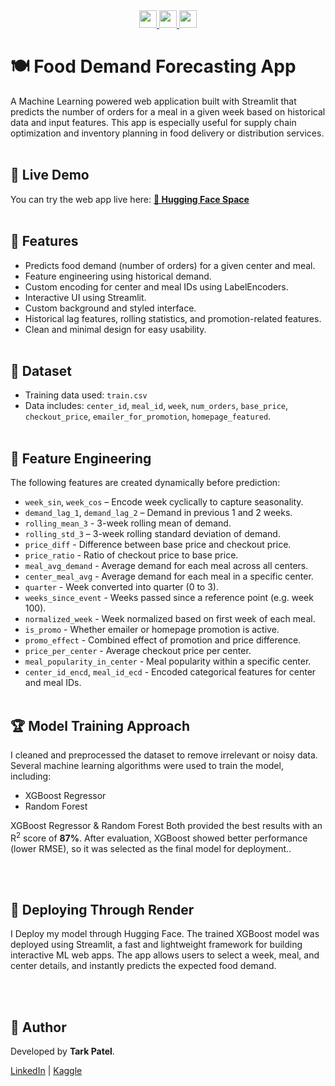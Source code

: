 <div align="center">

  <a href="https://tarkptel.github.io/">
    <img src="https://img.shields.io/badge/🌐-Portfolio-blue" height="28">
  </a>
  <a href="https://www.kaggle.com/tark01/">
    <img src="https://img.shields.io/badge/-Kaggle-20BEFF?logo=kaggle&logoColor=white" height="28">
  </a>
  <a href="https://www.linkedin.com/in/tark-patel/">
    <img src="https://img.shields.io/badge/-LinkedIn-0077B5?logo=linkedin&logoColor=white" height="28">
  </a>

</div>

# 🍽️ Food Demand Forecasting App

A Machine Learning powered web application built with Streamlit that predicts the number of orders for a meal in a given week based on historical data and input features. This app is especially useful for supply chain optimization and inventory planning in food delivery or distribution services. <br><br>


## 🚀 Live Demo
 
You can try the web app live here: **[🔗 Hugging Face Space](https://huggingface.co/spaces/tarkpatel/food-demand-forecast)** <br><br>

## 🧠 Features

- Predicts food demand (number of orders) for a given center and meal.
- Feature engineering using historical demand.
- Custom encoding for center and meal IDs using LabelEncoders.
- Interactive UI using Streamlit.
- Custom background and styled interface.
- Historical lag features, rolling statistics, and promotion-related features.
- Clean and minimal design for easy usability. <br><br>



## 📁 Dataset

- Training data used: `train.csv`
- Data includes: `center_id`, `meal_id`, `week`, `num_orders`, `base_price`, `checkout_price`, `emailer_for_promotion`, `homepage_featured`.<br><br>



## 🎯 Feature Engineering

The following features are created dynamically before prediction:

- `week_sin`, `week_cos` – Encode week cyclically to capture seasonality.
- `demand_lag_1`, `demand_lag_2` – Demand in previous 1 and 2 weeks.
- `rolling_mean_3` - 3-week rolling mean of demand.
- `rolling_std_3` – 3-week rolling standard deviation of demand.
- `price_diff` - Difference between base price and checkout price.
-  `price_ratio` - Ratio of checkout price to base price.
- `meal_avg_demand` - Average demand for each meal across all centers.
- `center_meal_avg` - Average demand for each meal in a specific center.
- `quarter` - Week converted into quarter (0 to 3).
- `weeks_since_event` - Weeks passed since a reference point (e.g. week 100).
- `normalized_week` - Week normalized based on first week of each meal.
- `is_promo` - Whether emailer or homepage promotion is active.
- `promo_effect` - Combined effect of promotion and price difference.
- `price_per_center` - Average checkout price per center.
- `meal_popularity_in_center` - 	Meal popularity within a specific center.
- `center_id_encd`, `meal_id_ecd` - Encoded categorical features for center and meal IDs. <br><br>

<h2> 🏆 Model Training Approach</h2>
    <p>I cleaned and preprocessed the dataset to remove irrelevant or noisy data. Several machine learning algorithms were used to train the model, including:</p>
    <ul>
        <li>XGBoost Regressor</li>
        <li>Random Forest</li>
    </ul>
    <p> XGBoost Regressor & Random Forest Both provided the best results with an R<sup>2</sup> score of <strong>87%</strong>. After evaluation, XGBoost showed better performance (lower RMSE), so it was selected as the final model for deployment.. </p> <br><br>

<h2> 🚀 Deploying Through Render</h2>
    <p>I Deploy my model through Hugging Face. The trained XGBoost model was deployed using Streamlit, a fast and lightweight framework for building interactive ML web apps. The app allows users to select a week, meal, and center details, and instantly predicts the expected food demand.</p> <br><br>

<h2> 👑 Author</h2>
    <p>Developed by <strong>Tark Patel</strong>.</p>
    <p><a href="https://www.linkedin.com/in/tark-patel/" target="_blank">LinkedIn</a> | <a href="https://www.kaggle.com/tark01" target="_blank">Kaggle</a></p>
